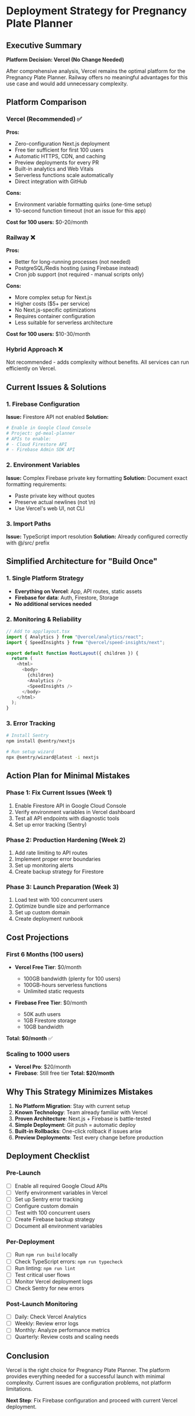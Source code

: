 # Deployment Strategy for Pregnancy Plate Planner

## Executive Summary

**Platform Decision: Vercel (No Change Needed)**

After comprehensive analysis, Vercel remains the optimal platform for the Pregnancy Plate Planner. Railway offers no meaningful advantages for this use case and would add unnecessary complexity.

## Platform Comparison

### Vercel (Recommended) ✅

**Pros:**

- Zero-configuration Next.js deployment
- Free tier sufficient for first 100 users
- Automatic HTTPS, CDN, and caching
- Preview deployments for every PR
- Built-in analytics and Web Vitals
- Serverless functions scale automatically
- Direct integration with GitHub

**Cons:**

- Environment variable formatting quirks (one-time setup)
- 10-second function timeout (not an issue for this app)

**Cost for 100 users:** $0-20/month

### Railway ❌

**Pros:**

- Better for long-running processes (not needed)
- PostgreSQL/Redis hosting (using Firebase instead)
- Cron job support (not required - manual scripts only)

**Cons:**

- More complex setup for Next.js
- Higher costs ($5+ per service)
- No Next.js-specific optimizations
- Requires container configuration
- Less suitable for serverless architecture

**Cost for 100 users:** $10-30/month

### Hybrid Approach ❌

Not recommended - adds complexity without benefits. All services can run efficiently on Vercel.

## Current Issues & Solutions

### 1. Firebase Configuration

**Issue:** Firestore API not enabled
**Solution:**

```bash
# Enable in Google Cloud Console
# Project: gd-meal-planner
# APIs to enable:
# - Cloud Firestore API
# - Firebase Admin SDK API
```

### 2. Environment Variables

**Issue:** Complex Firebase private key formatting
**Solution:** Document exact formatting requirements:

- Paste private key without quotes
- Preserve actual newlines (not \n)
- Use Vercel's web UI, not CLI

### 3. Import Paths

**Issue:** TypeScript import resolution
**Solution:** Already configured correctly with @/src/ prefix

## Simplified Architecture for "Build Once"

### 1. Single Platform Strategy

- **Everything on Vercel**: App, API routes, static assets
- **Firebase for data**: Auth, Firestore, Storage
- **No additional services needed**

### 2. Monitoring & Reliability

```javascript
// Add to app/layout.tsx
import { Analytics } from "@vercel/analytics/react";
import { SpeedInsights } from "@vercel/speed-insights/next";

export default function RootLayout({ children }) {
  return (
    <html>
      <body>
        {children}
        <Analytics />
        <SpeedInsights />
      </body>
    </html>
  );
}
```

### 3. Error Tracking

```bash
# Install Sentry
npm install @sentry/nextjs

# Run setup wizard
npx @sentry/wizard@latest -i nextjs
```

## Action Plan for Minimal Mistakes

### Phase 1: Fix Current Issues (Week 1)

1. Enable Firestore API in Google Cloud Console
2. Verify environment variables in Vercel dashboard
3. Test all API endpoints with diagnostic tools
4. Set up error tracking (Sentry)

### Phase 2: Production Hardening (Week 2)

1. Add rate limiting to API routes
2. Implement proper error boundaries
3. Set up monitoring alerts
4. Create backup strategy for Firestore

### Phase 3: Launch Preparation (Week 3)

1. Load test with 100 concurrent users
2. Optimize bundle size and performance
3. Set up custom domain
4. Create deployment runbook

## Cost Projections

### First 6 Months (100 users)

- **Vercel Free Tier**: $0/month
  - 100GB bandwidth (plenty for 100 users)
  - 100GB-hours serverless functions
  - Unlimited static requests

- **Firebase Free Tier**: $0/month
  - 50K auth users
  - 1GB Firestore storage
  - 10GB bandwidth

**Total: $0/month** ✅

### Scaling to 1000 users

- **Vercel Pro**: $20/month
- **Firebase**: Still free tier
  **Total: $20/month**

## Why This Strategy Minimizes Mistakes

1. **No Platform Migration**: Stay with current setup
2. **Known Technology**: Team already familiar with Vercel
3. **Proven Architecture**: Next.js + Firebase is battle-tested
4. **Simple Deployment**: Git push = automatic deploy
5. **Built-in Rollbacks**: One-click rollback if issues arise
6. **Preview Deployments**: Test every change before production

## Deployment Checklist

### Pre-Launch

- [ ] Enable all required Google Cloud APIs
- [ ] Verify environment variables in Vercel
- [ ] Set up Sentry error tracking
- [ ] Configure custom domain
- [ ] Test with 100 concurrent users
- [ ] Create Firebase backup strategy
- [ ] Document all environment variables

### Per-Deployment

- [ ] Run `npm run build` locally
- [ ] Check TypeScript errors: `npm run typecheck`
- [ ] Run linting: `npm run lint`
- [ ] Test critical user flows
- [ ] Monitor Vercel deployment logs
- [ ] Check Sentry for new errors

### Post-Launch Monitoring

- [ ] Daily: Check Vercel Analytics
- [ ] Weekly: Review error logs
- [ ] Monthly: Analyze performance metrics
- [ ] Quarterly: Review costs and scaling needs

## Conclusion

Vercel is the right choice for Pregnancy Plate Planner. The platform provides everything needed for a successful launch with minimal complexity. Current issues are configuration problems, not platform limitations.

**Next Step**: Fix Firebase configuration and proceed with current Vercel deployment.
